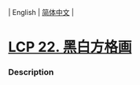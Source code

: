 | English | [简体中文](README.md) |

# [LCP 22. 黑白方格画](https://leetcode-cn.com/problems/ccw6C7)
 ### Description
